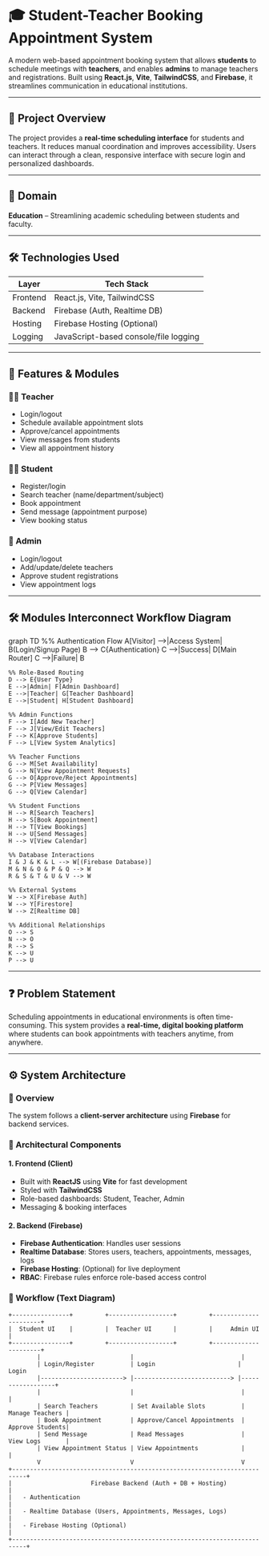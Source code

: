 # 🎓 Student-Teacher Booking Appointment System

A modern web-based appointment booking system that allows **students** to schedule meetings with **teachers**, and enables **admins** to manage teachers and registrations. Built using **React.js**, **Vite**, **TailwindCSS**, and **Firebase**, it streamlines communication in educational institutions.

---

## 📌 Project Overview

The project provides a **real-time scheduling interface** for students and teachers. It reduces manual coordination and improves accessibility. Users can interact through a clean, responsive interface with secure login and personalized dashboards.

---

## 🧠 Domain

**Education** – Streamlining academic scheduling between students and faculty.

---

## 🛠️ Technologies Used

| Layer        | Tech Stack                       |
|--------------|----------------------------------|
| Frontend     | React.js, Vite, TailwindCSS      |
| Backend      | Firebase (Auth, Realtime DB)     |
| Hosting      | Firebase Hosting (Optional)      |
| Logging      | JavaScript-based console/file logging |

---

## 🚀 Features & Modules

### 👨‍🏫 Teacher
- Login/logout
- Schedule available appointment slots
- Approve/cancel appointments
- View messages from students
- View all appointment history

### 👨‍🎓 Student
- Register/login
- Search teacher (name/department/subject)
- Book appointment
- Send message (appointment purpose)
- View booking status

### 🔧 Admin
- Login/logout
- Add/update/delete teachers
- Approve student registrations
- View appointment logs

---
## 🛠️ Modules Interconnect Workflow Diagram

graph TD
    %% Authentication Flow
    A[Visitor] -->|Access System| B(Login/Signup Page)
    B --> C{Authentication}
    C -->|Success| D[Main Router]
    C -->|Failure| B
    
    %% Role-Based Routing
    D --> E{User Type}
    E -->|Admin| F[Admin Dashboard]
    E -->|Teacher| G[Teacher Dashboard]
    E -->|Student| H[Student Dashboard]
    
    %% Admin Functions
    F --> I[Add New Teacher]
    F --> J[View/Edit Teachers]
    F --> K[Approve Students]
    F --> L[View System Analytics]
    
    %% Teacher Functions
    G --> M[Set Availability]
    G --> N[View Appointment Requests]
    G --> O[Approve/Reject Appointments]
    G --> P[View Messages]
    G --> Q[View Calendar]
    
    %% Student Functions
    H --> R[Search Teachers]
    H --> S[Book Appointment]
    H --> T[View Bookings]
    H --> U[Send Messages]
    H --> V[View Calendar]
    
    %% Database Interactions
    I & J & K & L --> W[(Firebase Database)]
    M & N & O & P & Q --> W
    R & S & T & U & V --> W
    
    %% External Systems
    W --> X[Firebase Auth]
    W --> Y[Firestore]
    W --> Z[Realtime DB]
    
    %% Additional Relationships
    O --> S
    N --> O
    R --> S
    K --> U
    P --> U


---

## ❓ Problem Statement

Scheduling appointments in educational environments is often time-consuming. This system provides a **real-time, digital booking platform** where students can book appointments with teachers anytime, from anywhere.

---

## ⚙️ System Architecture

### 🧱 Overview

The system follows a **client-server architecture** using **Firebase** for backend services.

### 🧩 Architectural Components

#### 1. Frontend (Client)
- Built with **ReactJS** using **Vite** for fast development
- Styled with **TailwindCSS**
- Role-based dashboards: Student, Teacher, Admin
- Messaging & booking interfaces

#### 2. Backend (Firebase)
- **Firebase Authentication**: Handles user sessions
- **Realtime Database**: Stores users, teachers, appointments, messages, logs
- **Firebase Hosting**: (Optional) for live deployment
- **RBAC**: Firebase rules enforce role-based access control

### 🧭 Workflow (Text Diagram)

```plaintext
+----------------+         +------------------+         +----------------------+
|  Student UI    |         |  Teacher UI      |         |     Admin UI         |
+----------------+         +------------------+         +----------------------+
        |                         |                              |
        | Login/Register          | Login                       | Login
        |-----------------------> |---------------------------> |------------------+
        |                         |                              |                 |
        | Search Teachers         | Set Available Slots          | Manage Teachers |
        | Book Appointment        | Approve/Cancel Appointments  | Approve Students|
        | Send Message            | Read Messages                | View Logs       |
        | View Appointment Status | View Appointments            |                 |
        V                         V                              V
+--------------------------------------------------------------------------+
|                      Firebase Backend (Auth + DB + Hosting)              |
|   - Authentication                                                        |
|   - Realtime Database (Users, Appointments, Messages, Logs)              |
|   - Firebase Hosting (Optional)                                          |
+--------------------------------------------------------------------------+
